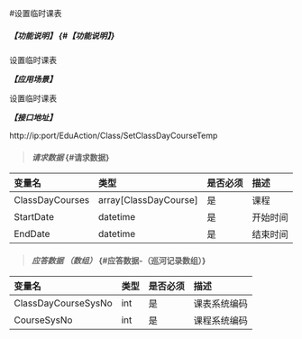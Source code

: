 #设置临时课表

##### _【功能说明】_ {#【功能说明】}

设置临时课表

_**【应用场景】**_

设置临时课表

_**【接口地址】**_

http://ip:port/EduAction/Class/SetClassDayCourseTemp

> #### _请求数据_ {#请求数据}

| 变量名 | 类型 | 是否必须 | 描述 |
| :--- | :--- | :--- | :--- |
| ClassDayCourses| array[ClassDayCourse]| 是 | 课程|
| StartDate| datetime| 是 | 开始时间|
| EndDate| datetime| 是 | 结束时间|



> #### _应答数据 （数组）_ {#应答数据-（巡河记录数组）}

| 变量名 | 类型 | 是否必须 | 描述 |
| :--- | :--- | :--- | :--- |
| ClassDayCourseSysNo| int | 是 | 课表系统编码 |
| CourseSysNo | int | 是 | 课程系统编码 |






